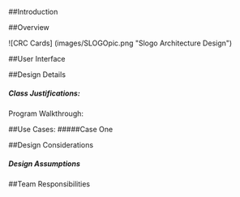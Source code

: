 ##Introduction


##Overview

![CRC Cards] (images/SLOGOpic.png "Slogo Architecture Design")



##User Interface



##Design Details

##### Class Justifications:


Program Walkthrough:


##Use Cases:
#####Case One


##Design Considerations


##### Design Assumptions 



##Team Responsibilities


